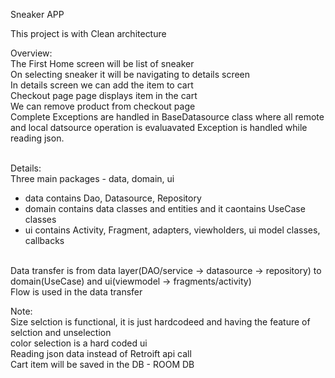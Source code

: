 Sneaker APP

This project is with Clean architecture

Overview:</br>
The First Home screen will be list of sneaker </br>
On selecting sneaker it will be navigating to details screen</br>
In details screen we can add the item to cart </br>
Checkout page page displays item in the cart</br>
We can remove product from checkout page</br>
Complete Exceptions are handled in BaseDatasource class where all remote and local datsource operation is evaluavated
Exception is handled while reading json.</br></br>

Details:</br>
Three main packages - data, domain, ui</br>
- data contains Dao, Datasource, Repository</br>
- domain contains data classes and entities and it caontains UseCase classes</br>
- ui contains Activity, Fragment, adapters, viewholders, ui model classes, callbacks</br>
</br>
Data transfer is from data layer(DAO/service -> datasource -> repository) to domain(UseCase) and ui(viewmodel -> fragments/activity)</br>
Flow is used in the data transfer

Note:</br>
Size selction is functional, it is just hardcodeed and having the feature of selction and unselection</br>
color selection is a hard coded ui</br>
Reading json data instead of Retroift api call</br>
Cart item will be saved in the DB - ROOM DB</br>



